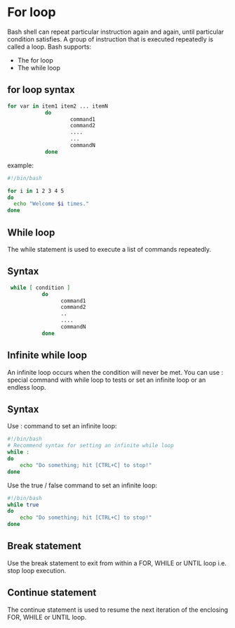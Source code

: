 # For loop
Bash shell can repeat particular instruction again and again, until particular condition satisfies. A group of instruction that is executed repeatedly is called a loop. Bash supports:

- The for loop
- The while loop

## for loop syntax
```bash
for var in item1 item2 ... itemN
            do
                    command1
                    command2
                    ....
                    ...
                    commandN
            done
```

example:
```bash
#!/bin/bash

for i in 1 2 3 4 5
do
  echo "Welcome $i times."
done
```

## While loop
The while statement is used to execute a list of commands repeatedly. 

## Syntax
```bash
 while [ condition ]
           do
                 command1
                 command2
                 ..
                 ....
                 commandN
           done
```

## Infinite while loop
An infinite loop occurs when the condition will never be met. You can use : special command with while loop to tests or set an infinite loop or an endless loop. 

## Syntax
Use : command to set an infinite loop:

```bash
#!/bin/bash
# Recommend syntax for setting an infinite while loop
while :
do
	echo "Do something; hit [CTRL+C] to stop!"
done
```

Use the true / false command to set an infinite loop:

```bash
#!/bin/bash
while true
do
	echo "Do something; hit [CTRL+C] to stop!"
done
```

## Break statement
Use the break statement to exit from within a FOR, WHILE or UNTIL loop i.e. stop loop execution.

## Continue statement
The continue statement is used to resume the next iteration of the enclosing FOR, WHILE or UNTIL loop.